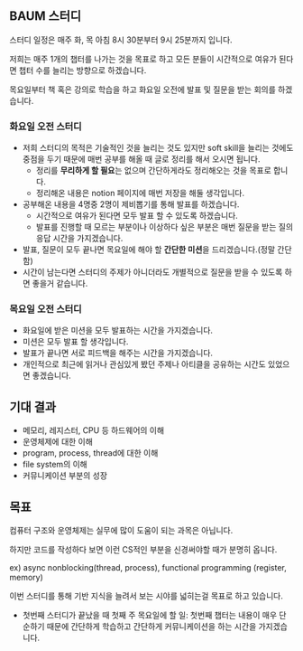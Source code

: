 ## BAUM 스터디

스터디 일정은 매주 화, 목 아침 8시 30분부터 9시 25분까지 입니다.

저희는 매주 1개의 챕터를 나가는 것을 목표로 하고 모든 분들이 시간적으로 여유가 된다면 챕터 수를 늘리는 방향으로 하겠습니다.

목요일부터 책 혹은 강의로 학습을 하고 화요일 오전에 발표 및 질문을 받는 회의를 하겠습니다.

### 화요일 오전 스터디

- 저희 스터디의 목적은 기술적인 것을 늘리는 것도 있지만 soft skill을 늘리는 것에도 중점을 두기 때문에 매번 공부를 해올 때 글로 정리를 해서 오시면 됩니다.
    - 정리를 **무리하게 할 필요**는 없으며 간단하게라도 정리해오는 것을 목표로 합니다.
    - 정리해온 내용은 notion 페이지에 매번 저장을 해둘 생각입니다.
- 공부해온 내용을 4명중 2명이 제비뽑기를 통해 발표를 하겠습니다.
    - 시간적으로 여유가 된다면 모두 발표 할 수 있도록 하겠습니다.
    - 발표를 진행할 때 모르는 부분이나 이상하다 싶은 부분은 매번 질문을 받는 질의응답 시간을 가지겠습니다.
- 발표, 질문이 모두 끝나면 목요일에 해야 할 **간단한 미션**을 드리겠습니다.(정말 간단함)
- 시간이 남는다면 스터디의 주제가 아니더라도 개별적으로 질문을 받을 수 있도록 하면 좋을거 같습니다.

### 목요일 오전 스터디

- 화요일에 받은 미션을 모두 발표하는 시간을 가지겠습니다.
- 미션은 모두 발표 할 생각입니다.
- 발표가 끝나면 서로 피드백을 해주는 시간을 가지겠습니다.
- 개인적으로 최근에 읽거나 관심있게 봤던 주제나 아티클을 공유하는 시간도 있었으면 좋겠습니다.

## 기대 결과

- 메모리, 레지스터, CPU 등 하드웨어의 이해
- 운영체제에 대한 이해
- program, process, thread에 대한 이해
- file system의 이해
- 커뮤니케이션 부분의 성장

## 목표

컴퓨터 구조와 운영체제는 실무에 많이 도움이 되는 과목은 아닙니다.

하지만 코드를 작성하다 보면 이런 CS적인 부분을 신경써야할 때가 분명히 옵니다.

ex) async nonblocking(thread, process), functional programming (register, memory)

이번 스터디를 통해 기반 지식을 늘려서 보는 시야를 넓히는걸 목표로 하고 있습니다.

- 첫번째 스터디가 끝났을 때 첫째 주 목요일에 할 일: 첫번째 챕터는 내용이 매우 단순하기 때문에 간단하게 학습하고 간단하게 커뮤니케이션을 하는 시간을 가지겠습니다.